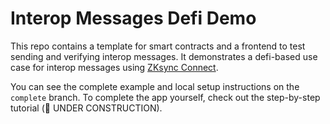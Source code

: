 # Interop Messages Defi Demo

This repo contains a template for smart contracts and a frontend to test sending and verifying interop messages.
It demonstrates a defi-based use case for interop messages using [ZKsync Connect](https://docs.zksync.io/zksync-network/unique-features/zksync-connect).

You can see the complete example and local setup instructions on the `complete` branch.
To complete the app yourself, check out the step-by-step tutorial (🚧 UNDER CONSTRUCTION).
